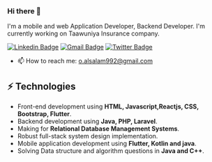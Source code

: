 ### Hi there 👋
I'm a mobile and web  Application Developer, Backend Developer. I'm currently working on Taawuniya Insurance company.

[![Linkedin Badge](https://img.shields.io/badge/-osman_abdelsalam-blue?style=flat-square&logo=Linkedin&logoColor=white&link=https://www.linkedin.com/in/osman-abdelsalam/)](https://www.linkedin.com/in/osman-abdelsalam/) [![Gmail Badge](https://img.shields.io/badge/-o.alsalam992@gmail.com-c14438?style=flat-square&logo=Gmail&logoColor=white&link=mailto:o.alsalam992@gmail.com)](mailto:o.alsalam992@gmail.com) [![Twitter Badge](https://img.shields.io/badge/-osman_abdelsalam-blue?style=flat-square&logo=Twitter&logoColor=white&link=https://twitter.com/osman_abd)](https://twitter.com/osman_abd)

- 📫 How to reach me: [o.alsalam992@gmail.com](mailto://o.alsalam992@gmail.com)

## ⚡ Technologies
- Front-end development using **HTML, Javascript,Reactjs, CSS, Bootstrap, Flutter**.
- Backend development using **Java, PHP, Laravel**.
- Making for **Relational Database Management Systems**.
- Robust full-stack system design implementation.
- Mobile application development using **Flutter, Kotlin and java**.
- Solving Data structure and algorithm questions in **Java and C++**.

<!--
**osmanabdelsalam/osmanabdelsalam** is a ✨ _special_ ✨ repository because its `README.md` (this file) appears on your GitHub profile.

Here are some ideas to get you started:

- 🔭 I’m currently working on ...
- 🌱 I’m currently learning ...
- 👯 I’m looking to collaborate on ...
- 🤔 I’m looking for help with ...
- 💬 Ask me about ...
- 📫 How to reach me: ...
- 😄 Pronouns: ...
- ⚡ Fun fact: ...
-->
